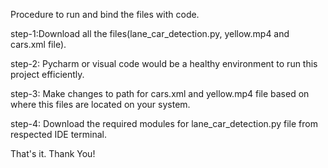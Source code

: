 Procedure to run and bind the files with code.

step-1:Download all the files(lane_car_detection.py, yellow.mp4 and cars.xml file).

step-2: Pycharm or visual code would be a healthy environment to run this project efficiently.

step-3: Make changes to path for cars.xml and yellow.mp4 file based on where this files are located on your system.

step-4: Download the required modules for lane_car_detection.py file from respected IDE terminal.

That's it. Thank You!
